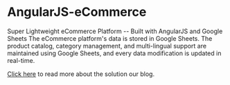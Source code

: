 # AngularJS-eCommerce
Super Lightweight eCommerce Platform -- Built with AngularJS and Google Sheets    The eCommerce platform's data is stored in Google Sheets. The product catalog, category management, and multi-lingual support are maintained using Google Sheets, and every data modification is updated in real-time.


[Click here](http://blog.vineglobal.com/super-lightweight-ecommerce-platform) to read more about the solution our blog.
